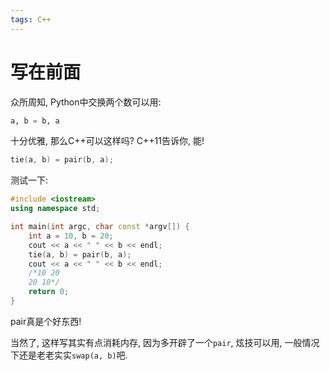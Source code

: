 ```yaml
---
tags: C++ 
---
```


# 写在前面

众所周知, Python中交换两个数可以用:

```python
a, b = b, a
```

十分优雅, 那么C++可以这样吗? C++11告诉你, 能!

```cpp
tie(a, b) = pair(b, a);
```

测试一下:

```cpp
#include <iostream>
using namespace std;

int main(int argc, char const *argv[]) {
    int a = 10, b = 20;
    cout << a << " " << b << endl;
    tie(a, b) = pair(b, a);
    cout << a << " " << b << endl;
    /*10 20
    20 10*/
    return 0;
}
```

pair真是个好东西!

当然了, 这样写其实有点消耗内存, 因为多开辟了一个`pair`, 炫技可以用, 一般情况下还是老老实实`swap(a, b)`吧. 